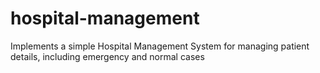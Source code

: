 # hospital-management
Implements a simple Hospital Management System for managing patient details, including emergency and normal cases
